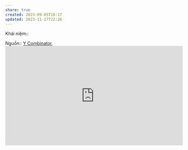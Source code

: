 ```yaml
---
share: true
created: 2023-09-05T16:17
updated: 2023-11-27T22:26
---
```

Khái niệm:: 

Nguồn:: [Y Combinator](../../../../../../%CE%9E%20Ngu%E1%BB%93n/Y%20Combinator.md), <iframe width="560" height="315" src="https://www.youtube.com/embed/watch?v=oWZbWzAyHAE&list=PLQ-uHSnFig5M9fW16o2l35jrfdsxGknNB&index=5" title="YouTube video player" frameborder="0" allow="accelerometer; autoplay; clipboard-write; encrypted-media; gyroscope; picture-in-picture; web-share" referrerpolicy="strict-origin-when-cross-origin" allowfullscreen></iframe>